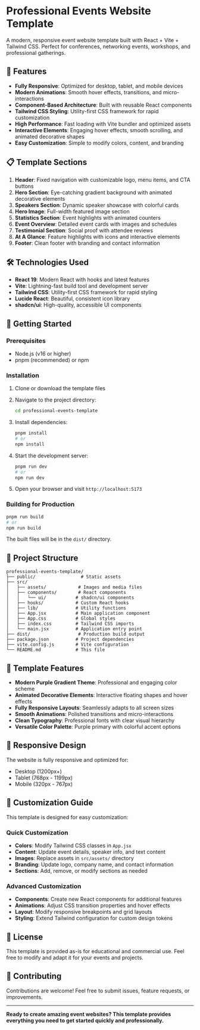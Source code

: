 # Professional Events Website Template

A modern, responsive event website template built with React + Vite + Tailwind CSS. Perfect for conferences, networking events, workshops, and professional gatherings.

## 🚀 Features

- **Fully Responsive**: Optimized for desktop, tablet, and mobile devices
- **Modern Animations**: Smooth hover effects, transitions, and micro-interactions
- **Component-Based Architecture**: Built with reusable React components
- **Tailwind CSS Styling**: Utility-first CSS framework for rapid customization
- **High Performance**: Fast loading with Vite bundler and optimized assets
- **Interactive Elements**: Engaging hover effects, smooth scrolling, and animated decorative shapes
- **Easy Customization**: Simple to modify colors, content, and branding

## 📋 Template Sections

1. **Header**: Fixed navigation with customizable logo, menu items, and CTA buttons
2. **Hero Section**: Eye-catching gradient background with animated decorative elements
3. **Speakers Section**: Dynamic speaker showcase with colorful cards
4. **Hero Image**: Full-width featured image section
5. **Statistics Section**: Event highlights with animated counters
6. **Event Overview**: Detailed event cards with images and schedules
7. **Testimonial Section**: Social proof with attendee reviews
8. **At A Glance**: Feature highlights with icons and interactive elements
9. **Footer**: Clean footer with branding and contact information

## 🛠️ Technologies Used

- **React 19**: Modern React with hooks and latest features
- **Vite**: Lightning-fast build tool and development server
- **Tailwind CSS**: Utility-first CSS framework for rapid styling
- **Lucide React**: Beautiful, consistent icon library
- **shadcn/ui**: High-quality, accessible UI components

## 🚀 Getting Started

### Prerequisites
- Node.js (v16 or higher)
- pnpm (recommended) or npm

### Installation

1. Clone or download the template files
2. Navigate to the project directory:
   ```bash
   cd professional-events-template
   ```

3. Install dependencies:
   ```bash
   pnpm install
   # or
   npm install
   ```

4. Start the development server:
   ```bash
   pnpm run dev
   # or
   npm run dev
   ```

5. Open your browser and visit `http://localhost:5173`

### Building for Production

```bash
pnpm run build
# or
npm run build
```

The built files will be in the `dist/` directory.

## 📁 Project Structure

```
professional-events-template/
├── public/                 # Static assets
├── src/
│   ├── assets/            # Images and media files
│   ├── components/        # React components
│   │   └── ui/           # shadcn/ui components
│   ├── hooks/            # Custom React hooks
│   ├── lib/              # Utility functions
│   ├── App.jsx           # Main application component
│   ├── App.css           # Global styles
│   ├── index.css         # Tailwind CSS imports
│   └── main.jsx          # Application entry point
├── dist/                  # Production build output
├── package.json          # Project dependencies
├── vite.config.js        # Vite configuration
└── README.md             # This file
```

## 🎨 Template Features

- **Modern Purple Gradient Theme**: Professional and engaging color scheme
- **Animated Decorative Elements**: Interactive floating shapes and hover effects
- **Fully Responsive Layouts**: Seamlessly adapts to all screen sizes
- **Smooth Animations**: Polished transitions and micro-interactions
- **Clean Typography**: Professional fonts with clear visual hierarchy
- **Versatile Color Palette**: Purple primary with colorful accent options

## 📱 Responsive Design

The website is fully responsive and optimized for:
- Desktop (1200px+)
- Tablet (768px - 1199px)
- Mobile (320px - 767px)

## 🔧 Customization Guide

This template is designed for easy customization:

### Quick Customization
- **Colors**: Modify Tailwind CSS classes in `App.jsx`
- **Content**: Update event details, speaker info, and text content
- **Images**: Replace assets in `src/assets/` directory
- **Branding**: Update logo, company name, and contact information
- **Sections**: Add, remove, or modify sections as needed

### Advanced Customization
- **Components**: Create new React components for additional features
- **Animations**: Adjust CSS transition properties and hover effects
- **Layout**: Modify responsive breakpoints and grid layouts
- **Styling**: Extend Tailwind configuration for custom design tokens

## 📄 License

This template is provided as-is for educational and commercial use. Feel free to modify and adapt it for your events and projects.

## 🤝 Contributing

Contributions are welcome! Feel free to submit issues, feature requests, or improvements.

---

**Ready to create amazing event websites? This template provides everything you need to get started quickly and professionally.**

